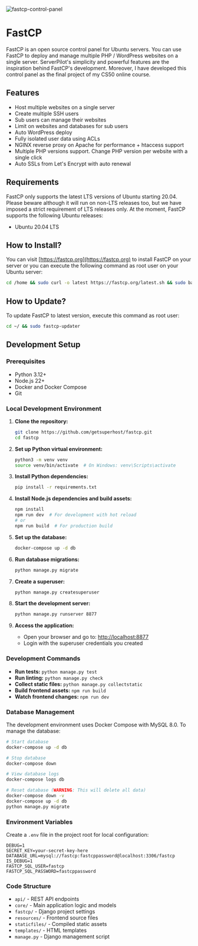 ![fastcp-control-panel](https://fastcp.org/images/prototype.png "FastCP Control Panel")

# FastCP
FastCP is an open source control panel for Ubuntu servers. You can use FastCP to deploy and manage multiple PHP / WordPress websites on a single server. ServerPilot's simplicity and powerful features are the inspiration behind FastCP's development. Moreover, I have developed this control panel as the final project of my CS50 online course.

## Features
* Host multiple websites on a single server
* Create multiple SSH users
* Sub users can manage their websites
* Limit on websites and databases for sub users
* Auto WordPress deploy
* Fully isolated user data using ACLs
* NGINX reverse proxy on Apache for performance + htaccess support
* Multiple PHP versions support. Change PHP version per website with a single click
* Auto SSLs from Let's Encrypt with auto renewal

## Requirements
FastCP only supports the latest LTS versions of Ubuntu starting 20.04. Please beware although it will run on non-LTS releases too, but we have imposed a strict requirement of LTS releases only. At the moment, FastCP supports the following Ubuntu releases:

* Ubuntu 20.04 LTS

## How to Install?
You can visit [https://fastcp.org](https://fastcp.org) to install FastCP on your server or you can execute the following command as root user on your Ubuntu server:

```bash
cd /home && sudo curl -o latest https://fastcp.org/latest.sh && sudo bash latest
```

## How to Update?
To update FastCP to latest version, execute this command as root user:
```bash
cd ~/ && sudo fastcp-updater
```

## Development Setup

### Prerequisites
* Python 3.12+
* Node.js 22+
* Docker and Docker Compose
* Git

### Local Development Environment

1. **Clone the repository:**

   ```bash
   git clone https://github.com/getsuperhost/fastcp.git
   cd fastcp
   ```

2. **Set up Python virtual environment:**

   ```bash
   python3 -m venv venv
   source venv/bin/activate  # On Windows: venv\Scripts\activate
   ```

3. **Install Python dependencies:**

   ```bash
   pip install -r requirements.txt
   ```

4. **Install Node.js dependencies and build assets:**

   ```bash
   npm install
   npm run dev  # For development with hot reload
   # or
   npm run build  # For production build
   ```

5. **Set up the database:**

   ```bash
   docker-compose up -d db
   ```

6. **Run database migrations:**

   ```bash
   python manage.py migrate
   ```

7. **Create a superuser:**

   ```bash
   python manage.py createsuperuser
   ```

8. **Start the development server:**

   ```bash
   python manage.py runserver 8877
   ```

9. **Access the application:**
   * Open your browser and go to: <http://localhost:8877>
   * Login with the superuser credentials you created

### Development Commands

* **Run tests:** `python manage.py test`
* **Run linting:** `python manage.py check`
* **Collect static files:** `python manage.py collectstatic`
* **Build frontend assets:** `npm run build`
* **Watch frontend changes:** `npm run dev`

### Database Management

The development environment uses Docker Compose with MySQL 8.0. To manage the database:

```bash
# Start database
docker-compose up -d db

# Stop database
docker-compose down

# View database logs
docker-compose logs db

# Reset database (WARNING: This will delete all data)
docker-compose down -v
docker-compose up -d db
python manage.py migrate
```

### Environment Variables

Create a `.env` file in the project root for local configuration:

```env
DEBUG=1
SECRET_KEY=your-secret-key-here
DATABASE_URL=mysql://fastcp:fastcppassword@localhost:3306/fastcp
IS_DEBUG=1
FASTCP_SQL_USER=fastcp
FASTCP_SQL_PASSWORD=fastcppassword
```

### Code Structure

* `api/` - REST API endpoints
* `core/` - Main application logic and models
* `fastcp/` - Django project settings
* `resources/` - Frontend source files
* `staticfiles/` - Compiled static assets
* `templates/` - HTML templates
* `manage.py` - Django management script
